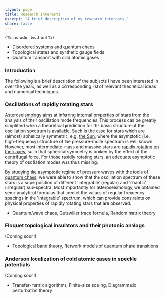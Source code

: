 ```yaml
---
layout: page
title: Research Interests
excerpt: "A brief description of my research interests."
share: false
---
```


{% include _toc.html %}

* Disordered systems and quantum chaos
* Topological states and synthetic gauge fields
* Quantum transport with cold atomic gases

### Introduction

The following is a brief description of the subjects I have been interested in over the years, as well as a corresponding list of relevant theoretical ideas and numerical techniques. 

### Oscillations of rapidly rotating stars

[Asteroseismology](http://www.nature.com/news/kepler-s-surprise-the-sounds-of-the-stars-1.9724) aims at inferring internal properties of stars from the analysis of their oscillation mode frequencies. 
This process can be greatly simplified when a theoretical prediction for the basic structure of the oscillation spectrum is available. 
Such is the case for stars which are (almost) spherically symmetric, e.g. [the Sun](http://sohowww.nascom.nasa.gov/gallery/bestofsoho.html), where the asymptotic (i.e. high-frequency) structure of the pressure-mode spectrum is well known.
However, most intermediate-mass and massive stars are [rapidly rotating on their axes](http://dept.astro.lsa.umich.edu/~monnier/Altair2007/altair2007.html), such that spherical symmetry is broken by the effect of the centrifugal force.
For those rapidly rotating stars, an adequate asymptotic theory of oscillation modes was thus missing. 

By studying the asymptotic regime of pressure waves with the tools of [quantum chaos](http://www.scientificamerican.com/article/quantum-chaos-subatomic-worlds/), we were able to show that the oscillation spectrum 
of these stars is a superposition of different 'integrable' (regular) and 'chaotic' (irregular) sub-spectra. 
Most importantly for asteroseismology, we obtained semi-analytical formulas that predict the values of regular frequency spacings in the 'integrable' spectrum, which can provide constraints on physical properties of rapidly rotating stars that are observed.

   - Quantum/wave chaos, Gutzwiller trace formula, Random matrix theory

### Floquet topological insulators and their photonic analogs

(Coming soon!)

   - Topological band theory, Network models of quantum phase transitions

### Anderson localization of cold atomic gases in speckle potentials

(Coming soon!)

   - Transfer-matrix algorithms, Finite-size scaling, Diagrammatic perturbation theory
